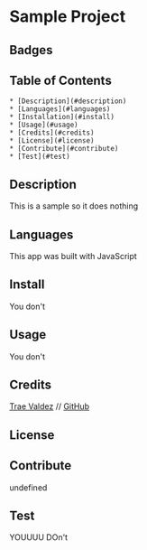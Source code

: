 # Sample Project

  ## Badges

  ## Table of Contents
    * [Description](#description)
    * [Languages](#languages)
    * [Installation](#install)
    * [Usage](#usage)
    * [Credits](#credits)
    * [License](#license)
    * [Contribute](#contribute)
    * [Test](#test)

  ## Description
  This is a sample so it does nothing

  ## Languages
  This app was built with JavaScript

  ## Install
  You don't

  ## Usage
  You don't

  ## Credits
  [Trae Valdez](mail@email.com) // [GitHub](http://www.github.com/samplehub)

  ## License
  
  
  ## Contribute
  undefined

  ## Test
  YOUUUU DOn't

